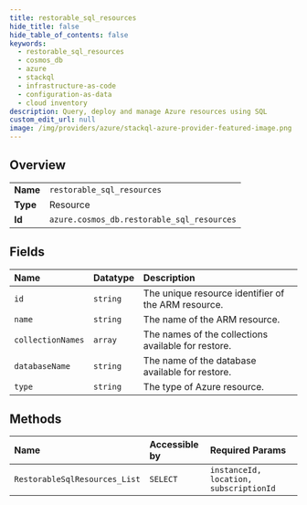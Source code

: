 ```yaml
---
title: restorable_sql_resources
hide_title: false
hide_table_of_contents: false
keywords:
  - restorable_sql_resources
  - cosmos_db
  - azure    
  - stackql
  - infrastructure-as-code
  - configuration-as-data
  - cloud inventory
description: Query, deploy and manage Azure resources using SQL
custom_edit_url: null
image: /img/providers/azure/stackql-azure-provider-featured-image.png
---
```

  
    

## Overview
<table><tbody>
<tr><td><b>Name</b></td><td><code>restorable_sql_resources</code></td></tr>
<tr><td><b>Type</b></td><td>Resource</td></tr>
<tr><td><b>Id</b></td><td><code>azure.cosmos_db.restorable_sql_resources</code></td></tr>
</tbody></table>

## Fields
| Name | Datatype | Description |
|:-----|:---------|:------------|
| `id` | `string` | The unique resource identifier of the ARM resource. |
| `name` | `string` | The name of the ARM resource. |
| `collectionNames` | `array` | The names of the collections available for restore. |
| `databaseName` | `string` | The name of the database available for restore. |
| `type` | `string` | The type of Azure resource. |
## Methods
| Name | Accessible by | Required Params |
|:-----|:--------------|:----------------|
| `RestorableSqlResources_List` | `SELECT` | `instanceId, location, subscriptionId` |
